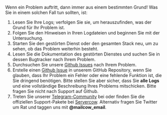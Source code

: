 Wenn ein Problem auftritt, dann immer aus einem bestimmten Grund! Was Sie in einem solchen Fall tun sollten, ist:

1. Lesen Sie Ihre Logs; verfolgen Sie sie, um herauszufinden, was der Grund für Ihr Problem ist.
2. Folgen Sie den Hinweisen in Ihren Logdateien und beginnen Sie mit der Untersuchung.
3. Starten Sie den gestörten Dienst oder den gesamten Stack neu, um zu sehen, ob das Problem weiterhin besteht.
4. Lesen Sie die Dokumentation des gestörten Dienstes und suchen Sie in dessen Bugtracker nach Ihrem Problem.
5. Durchsuchen Sie unsere [Github Issues](https://github.com/mailcow/mailcow-dockerized/issues) nach Ihrem Problem.
6. Erstelle einen [Github Issue](https://github.com/mailcow/mailcow-dockerized/issues) in unserem GitHub Repository, wenn Sie glauben, dass Ihr Problem ein Fehler oder eine fehlende Funktion ist, die Sie dringend benötigen. Bitte stellen Sie aber sicher, dass Sie **alle Logs** und eine vollständige Beschreibung Ihres Problems mitschicken. Bitte fragen Sie nicht nach Support auf Github.
7. Treten Sie unserer [Telegram-Community](https://t.me/mailcow) bei oder finden Sie die offiziellen Support-Pakete bei [Servercow](https://servercow.de). Alternativ fragen Sie Twitter um Rat und taggen uns mit **@mailcow_email**.